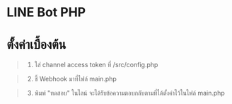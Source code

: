# LINE Bot PHP

# ตั้งค่าเบื้องต้น
 > 1. ใส่ channel access token ที่ /src/config.php
 
 > 2. ชี้ Webhook มาที่ไฟล์ main.php
 
 > 3. พิมพ์ "ทดสอบ" ในไลน์ จะได้รับข้อความตอบกลับตามที่ได้ตั้งค่าไว้ในไฟล์ main.php
